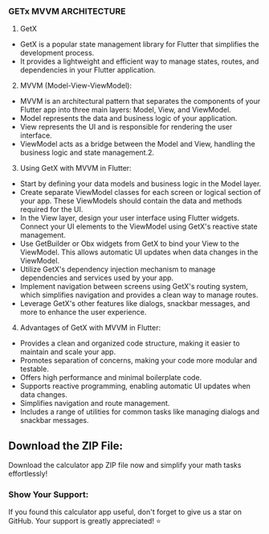 ### GETx MVVM ARCHITECTURE

1. GetX

- GetX is a popular state management library for Flutter that simplifies the development process.
- It provides a lightweight and efficient way to manage states, routes, and dependencies in your Flutter application.
2. MVVM (Model-View-ViewModel):

- MVVM is an architectural pattern that separates the components of your Flutter app into three main layers: Model, View, and ViewModel.
- Model represents the data and business logic of your application.
- View represents the UI and is responsible for rendering the user interface.
- ViewModel acts as a bridge between the Model and View, handling the business logic and state management.2.

3. Using GetX with MVVM in Flutter:

- Start by defining your data models and business logic in the Model layer.
- Create separate ViewModel classes for each screen or logical section of your app. These ViewModels should contain the data and methods required for the UI.
- In the View layer, design your user interface using Flutter widgets. Connect your UI elements to the ViewModel using GetX's reactive state management.
- Use GetBuilder or Obx widgets from GetX to bind your View to the ViewModel. This allows automatic UI updates when data changes in the ViewModel.
- Utilize GetX's dependency injection mechanism to manage dependencies and services used by your app.
- Implement navigation between screens using GetX's routing system, which simplifies navigation and provides a clean way to manage routes.
- Leverage GetX's other features like dialogs, snackbar messages, and more to enhance the user experience.
  
4. Advantages of GetX with MVVM in Flutter:

- Provides a clean and organized code structure, making it easier to maintain and scale your app.
- Promotes separation of concerns, making your code more modular and testable.
- Offers high performance and minimal boilerplate code.
- Supports reactive programming, enabling automatic UI updates when data changes.
- Simplifies navigation and route management.
- Includes a range of utilities for common tasks like managing dialogs and snackbar messages.

## Download the ZIP File:
Download the calculator app ZIP file now and simplify your math tasks effortlessly!

### Show Your Support:
If you found this calculator app useful, don't forget to give us a star on GitHub. Your support is greatly appreciated! ⭐
